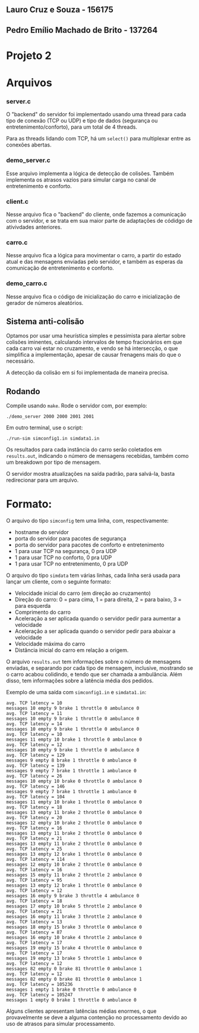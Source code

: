 ## Lauro Cruz e Souza - 156175
## Pedro Emílio Machado de Brito - 137264

# Projeto 2

# Arquivos

### server.c

O "backend" do servidor foi implementado usando uma thread para cada tipo de
conexão (TCP ou UDP) e tipo de dados (segurança ou entretenimento/conforto),
para um total de 4 threads.

Para as threads lidando com TCP, há um `select()` para multiplexar entre as
conexões abertas.

### demo_server.c

Esse arquivo implementa a lógica de detecção de colisões. Também implementa os
atrasos vazios para simular carga no canal de entretenimento e conforto.

### client.c

Nesse arquivo fica o "backend" do cliente, onde fazemos a comunicação com o
servidor, e se trata em sua maior parte de adaptações de códidgo de ativivdades
anteriores.

### carro.c

Nesse arquivo fica a lógica para movimentar o carro, a partir do estado atual e
das mensagens enviadas pelo servidor, e também as esperas da comunicação de
entretenimento e conforto.

### demo_carro.c

Nesse arquivo fica o código de inicialização do carro e inicialização de gerador
de números aleatórios.


## Sistema anti-colisão

Optamos por usar uma heurística simples e pessimista para alertar sobre colisões
iminentes, calculando intervalos de tempo fracionários em que cada carro vai
estar no cruzamento, e vendo se há intersecção, o que simplifica a
implementação, apesar de causar frenagens mais do que o necessário.

A detecção da colisão em si foi implementada de maneira precisa.


## Rodando

Compile usando `make`. Rode o servidor com, por exemplo:

```
./demo_server 2000 2000 2001 2001
```

Em outro terminal, use o script:

```
./run-sim simconfig1.in simdata1.in
```

Os resultados para cada instância do carro serão coletados em `results.out`,
indicando o número de mensagens recebidas, também como um breakdown por tipo de
mensagem.

O servidor mostra atualizações na saída padrão, para salvá-la, basta
redirecionar para um arquivo.

# Formato:

O arquivo do tipo `simconfig` tem uma linha, com, respectivamente:

* hostname do servidor
* porta do servidor para pacotes de segurança
* porta do servidor para pacotes de conforto e entretenimento
* 1 para usar TCP na segurança, 0 pra UDP
* 1 para usar TCP no conforto, 0 pra UDP
* 1 para usar TCP no entretenimento, 0 pra UDP

O arquivo do tipo `simdata` tem várias linhas, cada linha será usada para lançar
um cliente, com o seguinte formato:

* Velocidade inicial do carro (em direção ao cruzamento)
* Direção do carro: 0 = para cima, 1 = para direita, 2 = para baixo, 3 = para esquerda
* Comprimento do carro
* Aceleração a ser aplicada quando o servidor pedir para aumentar a velocidade
* Aceleração a ser aplicada quando o servidor pedir para abaixar a velocidade
* Velocidade máxima do carro
* Distância inicial do carro em relação a origem.

O arquivo `results.out` tem informações sobre o número de mensagens enviadas, e
separando por cada tipo de mensagem, inclusive, mostrando se o carro acabou
colidindo, e tendo que ser chamada a ambulância. Além disso, tem informações
sobre a latência média dos pedidos.

Exemplo de uma saída com `simconfig1.in` e `simdata1.in`:

```
avg. TCP latency = 10
messages 10 empty 9 brake 1 throttle 0 ambulance 0
avg. TCP latency = 11
messages 10 empty 9 brake 1 throttle 0 ambulance 0
avg. TCP latency = 14
messages 10 empty 9 brake 1 throttle 0 ambulance 0
avg. TCP latency = 10
messages 11 empty 10 brake 1 throttle 0 ambulance 0
avg. TCP latency = 12
messages 10 empty 9 brake 1 throttle 0 ambulance 0
avg. TCP latency = 129
messages 9 empty 8 brake 1 throttle 0 ambulance 0
avg. TCP latency = 139
messages 9 empty 7 brake 1 throttle 1 ambulance 0
avg. TCP latency = 26
messages 10 empty 10 brake 0 throttle 0 ambulance 0
avg. TCP latency = 146
messages 9 empty 7 brake 1 throttle 1 ambulance 0
avg. TCP latency = 104
messages 11 empty 10 brake 1 throttle 0 ambulance 0
avg. TCP latency = 18
messages 13 empty 11 brake 2 throttle 0 ambulance 0
avg. TCP latency = 20
messages 12 empty 10 brake 2 throttle 0 ambulance 0
avg. TCP latency = 16
messages 13 empty 11 brake 2 throttle 0 ambulance 0
avg. TCP latency = 21
messages 13 empty 11 brake 2 throttle 0 ambulance 0
avg. TCP latency = 25
messages 13 empty 12 brake 1 throttle 0 ambulance 0
avg. TCP latency = 114
messages 12 empty 10 brake 2 throttle 0 ambulance 0
avg. TCP latency = 16
messages 15 empty 11 brake 2 throttle 2 ambulance 0
avg. TCP latency = 95
messages 13 empty 12 brake 1 throttle 0 ambulance 0
avg. TCP latency = 12
messages 16 empty 9 brake 3 throttle 4 ambulance 0
avg. TCP latency = 18
messages 17 empty 10 brake 5 throttle 2 ambulance 0
avg. TCP latency = 21
messages 16 empty 11 brake 3 throttle 2 ambulance 0
avg. TCP latency = 13
messages 18 empty 15 brake 3 throttle 0 ambulance 0
avg. TCP latency = 87
messages 16 empty 10 brake 4 throttle 2 ambulance 0
avg. TCP latency = 17
messages 19 empty 15 brake 4 throttle 0 ambulance 0
avg. TCP latency = 17
messages 19 empty 13 brake 5 throttle 1 ambulance 0
avg. TCP latency = 12
messages 82 empty 0 brake 81 throttle 0 ambulance 1
avg. TCP latency = 12
messages 82 empty 0 brake 81 throttle 0 ambulance 1
avg. TCP latency = 105236
messages 1 empty 1 brake 0 throttle 0 ambulance 0
avg. TCP latency = 105247
messages 1 empty 0 brake 1 throttle 0 ambulance 0
```

Alguns clientes apresentam latências médias enormes, o que provavelmente se deve
a alguma contenção no processamento devido ao uso de atrasos para simular
processamento.

